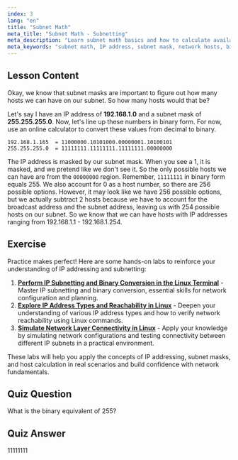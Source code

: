 ```yaml
---
index: 3
lang: "en"
title: "Subnet Math"
meta_title: "Subnet Math - Subnetting"
meta_description: "Learn subnet math basics and how to calculate available hosts on a network. Understand IP addressing and subnet masks for beginners. Start your Linux journey!"
meta_keywords: "subnet math, IP address, subnet mask, network hosts, binary, Linux networking, beginner tutorial, guide"
---
```


## Lesson Content

Okay, we know that subnet masks are important to figure out how many hosts we can have on our subnet. So how many hosts would that be?

Let's say I have an IP address of **192.168.1.0** and a subnet mask of **255.255.255.0**. Now, let's line up these numbers in binary form. For now, use an online calculator to convert these values from decimal to binary.

```
192.168.1.165  = 11000000.10101000.00000001.10100101
255.255.255.0  = 11111111.11111111.11111111.00000000
```

The IP address is masked by our subnet mask. When you see a 1, it is masked, and we pretend like we don't see it. So the only possible hosts we can have are from the `00000000` region. Remember, `11111111` in binary form equals 255. We also account for 0 as a host number, so there are 256 possible options. However, it may look like we have 256 possible options, but we actually subtract 2 hosts because we have to account for the broadcast address and the subnet address, leaving us with 254 possible hosts on our subnet. So we know that we can have hosts with IP addresses ranging from 192.168.1.1 - 192.168.1.254.

## Exercise

Practice makes perfect! Here are some hands-on labs to reinforce your understanding of IP addressing and subnetting:

1. **[Perform IP Subnetting and Binary Conversion in the Linux Terminal](https://labex.io/labs/linux-perform-ip-subnetting-and-binary-conversion-in-the-linux-terminal-592782)** - Master IP subnetting and binary conversion, essential skills for network configuration and planning.
2. **[Explore IP Address Types and Reachability in Linux](https://labex.io/labs/linux-explore-ip-address-types-and-reachability-in-linux-592780)** - Deepen your understanding of various IP address types and how to verify network reachability using Linux commands.
3. **[Simulate Network Layer Connectivity in Linux](https://labex.io/labs/linux-simulate-network-layer-connectivity-in-linux-592752)** - Apply your knowledge by simulating network configurations and testing connectivity between different IP subnets in a practical environment.

These labs will help you apply the concepts of IP addressing, subnet masks, and host calculation in real scenarios and build confidence with network fundamentals.

## Quiz Question

What is the binary equivalent of 255?

## Quiz Answer

11111111
